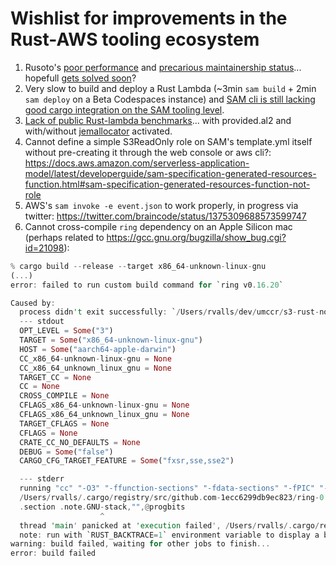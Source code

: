 # Wishlist for improvements in the Rust-AWS tooling ecosystem

1. Rusoto's [poor performance](https://twitter.com/braincode/status/1375329288732307457) and [precarious maintainership status](https://github.com/rusoto/rusoto/issues/1651)... hopefull [gets solved soon]()?
1. Very slow to build and deploy a Rust Lambda (~3min `sam build` + 2min `sam deploy` on a Beta Codespaces instance) and [SAM cli is still lacking good cargo integration on the SAM tooling level](https://twitter.com/braincode/status/1371660403785142273).
1. [Lack of public Rust-lambda benchmarks](https://twitter.com/robertohuertasm/status/1368991014606757891)... with provided.al2 and with/without [jemallocator](https://lib.rs/crates/jemallocator) activated.
1. Cannot define a simple S3ReadOnly role on SAM's template.yml itself without pre-creating it through the web console or aws cli?: https://docs.aws.amazon.com/serverless-application-model/latest/developerguide/sam-specification-generated-resources-function.html#sam-specification-generated-resources-function-not-role 
1. AWS's `sam invoke -e event.json` to work properly, in progress via twitter: https://twitter.com/braincode/status/1375309688573599747
1. Cannot cross-compile `ring` dependency on an Apple Silicon mac (perhaps related to https://gcc.gnu.org/bugzilla/show_bug.cgi?id=21098):

```rust
% cargo build --release --target x86_64-unknown-linux-gnu
(...)
error: failed to run custom build command for `ring v0.16.20`

Caused by:
  process didn't exit successfully: `/Users/rvalls/dev/umccr/s3-rust-noodles-bam/target/release/build/ring-409950ed8e3b17f6/build-script-build` (exit code: 101)
  --- stdout
  OPT_LEVEL = Some("3")
  TARGET = Some("x86_64-unknown-linux-gnu")
  HOST = Some("aarch64-apple-darwin")
  CC_x86_64-unknown-linux-gnu = None
  CC_x86_64_unknown_linux_gnu = None
  TARGET_CC = None
  CC = None
  CROSS_COMPILE = None
  CFLAGS_x86_64-unknown-linux-gnu = None
  CFLAGS_x86_64_unknown_linux_gnu = None
  TARGET_CFLAGS = None
  CFLAGS = None
  CRATE_CC_NO_DEFAULTS = None
  DEBUG = Some("false")
  CARGO_CFG_TARGET_FEATURE = Some("fxsr,sse,sse2")

  --- stderr
  running "cc" "-O3" "-ffunction-sections" "-fdata-sections" "-fPIC" "-m64" "-I" "include" "-Wall" "-Wextra" "-pedantic" "-pedantic-errors" "-Wall" "-Wextra" "-Wcast-align" "-Wcast-qual" "-Wconversion" "-Wenum-compare" "-Wfloat-equal" "-Wformat=2" "-Winline" "-Winvalid-pch" "-Wmissing-field-initializers" "-Wmissing-include-dirs" "-Wredundant-decls" "-Wshadow" "-Wsign-compare" "-Wsign-conversion" "-Wundef" "-Wuninitialized" "-Wwrite-strings" "-fno-strict-aliasing" "-fvisibility=hidden" "-fstack-protector" "-g3" "-DNDEBUG" "-c" "-o/Users/rvalls/dev/umccr/s3-rust-noodles-bam/target/x86_64-unknown-linux-gnu/release/build/ring-7d583ca99ada65cc/out/aesni-x86_64-elf.o" "/Users/rvalls/.cargo/registry/src/github.com-1ecc6299db9ec823/ring-0.16.20/pregenerated/aesni-x86_64-elf.S"
  /Users/rvalls/.cargo/registry/src/github.com-1ecc6299db9ec823/ring-0.16.20/pregenerated/aesni-x86_64-elf.S:1181:19: error: unexpected token in '.section' directive
  .section .note.GNU-stack,"",@progbits
                    ^
  thread 'main' panicked at 'execution failed', /Users/rvalls/.cargo/registry/src/github.com-1ecc6299db9ec823/ring-0.16.20/build.rs:656:9
  note: run with `RUST_BACKTRACE=1` environment variable to display a backtrace
warning: build failed, waiting for other jobs to finish...
error: build failed
```
